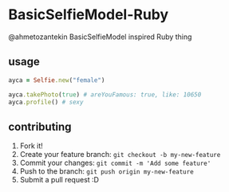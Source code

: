 # BasicSelfieModel-Ruby

@ahmetozantekin BasicSelfieModel inspired Ruby thing

## usage

```ruby
ayca = Selfie.new("female")

ayca.takePhoto(true) # areYouFamous: true, like: 10650
ayca.profile() # sexy
```

## contributing

1. Fork it!
2. Create your feature branch: `git checkout -b my-new-feature`
3. Commit your changes: `git commit -m 'Add some feature'`
4. Push to the branch: `git push origin my-new-feature`
5. Submit a pull request :D
